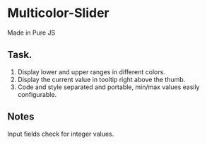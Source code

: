# Multicolor-Slider
Made in Pure JS

## Task.
1. Display lower and upper ranges in different colors.
2. Display the current value in tooltip right above the thumb.
3. Code and style separated and portable, min/max values easily configurable.

## Notes
Input fields check for integer values.
